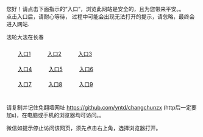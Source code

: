 您好！请点击下面指示的“入口”，浏览此网站是安全的，且为您带来平安。。 <br/>
点击入口后，请耐心等待， 过程中可能会出现无法打开的提示，请忽略，最终会进入网站. </br>

法轮大法在长春<br/>
<div style="padding:10px"><a style="margin:20px" target="_blank" href="https://d1u94c7djta5ie.cloudfront.net/2Qpsp?kgafd" id="ccLink1" rel="nofollow">入口1</a> <a target="_blank" style="margin:20px" href="https://d1ybrq9y8l96i2.cloudfront.net/2Qpsp?qlcllknj" id="ccLink2" rel="nofollow">入口2</a> <a style="margin:20px" target="_blank" href="https://d1jnnzd2li3zqy.cloudfront.net/2Qpsp?majzyeij" id="ccLink3" rel="nofollow">入口3</a></div>

<div style="padding:10px" ><a style="margin:20px" target="_blank" href="https://d1u94c7djta5ie.cloudfront.net/2Qpsp?kgafd" id="ccLink4" rel="nofollow">入口4</a> <a style="margin:20px" href="https://d1ybrq9y8l96i2.cloudfront.net/2Qpsp?qlcllknj" target="_blank" id="ccLink5" rel="nofollow">入口5</a> <a style="margin:20px" href="https://d1jnnzd2li3zqy.cloudfront.net/2Qpsp?majzyeij" target="_blank" id="ccLink6" rel="nofollow">入口6</a></div>

<div style="padding:10px"><a style="margin:20px" target="_blank" href="https://d1u94c7djta5ie.cloudfront.net/2Qpsp?kgafd" id="ccLink7" rel="nofollow">入口7</a> <a style="margin:20px" href="https://d1ybrq9y8l96i2.cloudfront.net/2Qpsp?qlcllknj" target="_blank" id="ccLink8" rel="nofollow">入口8</a> <a style="margin:20px" target="_blank" href="https://d1jnnzd2li3zqy.cloudfront.net/2Qpsp?majzyeij" id="ccLink9" rel="nofollow">入口9</a></div>

<br/>



请复制并记住免翻墙网址 https://github.com/yntd/changchunzx (http后一定要加s)，在电脑或手机的浏览器均可访问。。<br/>

微信如提示停止访问该网页，须先点击右上角，选择浏览器打开。
